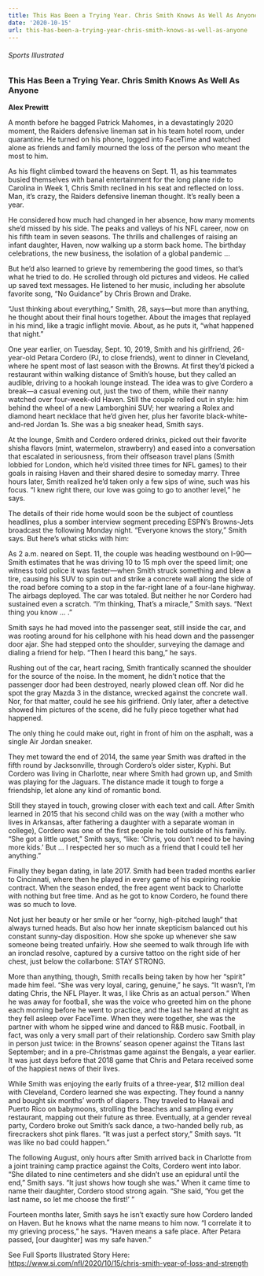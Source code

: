 ```yaml
---
title: This Has Been a Trying Year. Chris Smith Knows As Well As Anyone
date: '2020-10-15'
url: this-has-been-a-trying-year-chris-smith-knows-as-well-as-anyone
---
```

###### Sports Illustrated #####
### This Has Been a Trying Year. Chris Smith Knows As Well As Anyone ###

**Alex Prewitt**

A month before he bagged Patrick Mahomes, in a devastatingly 2020 moment, the Raiders defensive lineman sat in his team hotel room, under quarantine. He turned on his phone, logged into FaceTime and watched alone as friends and family mourned the loss of the person who meant the most to him.

As his flight climbed toward the heavens on Sept. 11, as his teammates busied themselves with banal entertainment for the long plane ride to Carolina in Week 1, Chris Smith reclined in his seat and reflected on loss. Man, it’s crazy, the Raiders defensive lineman thought. It’s really been a year.

He considered how much had changed in her absence, how many moments she’d missed by his side. The peaks and valleys of his NFL career, now on his fifth team in seven seasons. The thrills and challenges of raising an infant daughter, Haven, now walking up a storm back home. The birthday celebrations, the new business, the isolation of a global pandemic … 

But he’d also learned to grieve by remembering the good times, so that’s what he tried to do. He scrolled through old pictures and videos. He called up saved text messages. He listened to her music, including her absolute favorite song, “No Guidance” by Chris Brown and Drake.

“Just thinking about everything,” Smith, 28, says—but more than anything, he thought about their final hours together. About the images that replayed in his mind, like a tragic inflight movie. About, as he puts it, “what happened that night.”

One year earlier, on Tuesday, Sept. 10, 2019, Smith and his girlfriend, 26-year-old Petara Cordero (PJ, to close friends), went to dinner in Cleveland, where he spent most of last season with the Browns. At first they’d picked a restaurant within walking distance of Smith’s house, but they called an audible, driving to a hookah lounge instead.
The idea was to give Cordero a break—a casual evening out, just the two of them, while their nanny watched over four-week-old Haven. Still the couple rolled out in style: him behind the wheel of a new Lamborghini SUV; her wearing a Rolex and diamond heart necklace that he’d given her, plus her favorite black-white-and-red Jordan 1s. She was a big sneaker head, Smith says.

At the lounge, Smith and Cordero ordered drinks, picked out their favorite shisha flavors (mint, watermelon, strawberry) and eased into a conversation that escalated in seriousness, from their offseason travel plans (Smith lobbied for London, which he’d visited three times for NFL games) to their goals in raising Haven and their shared desire to someday marry. Three hours later, Smith realized he’d taken only a few sips of wine, such was his focus. “I knew right there, our love was going to go to another level,” he says.

The details of their ride home would soon be the subject of countless headlines, plus a somber interview segment preceding ESPN’s Browns-Jets broadcast the following Monday night. “Everyone knows the story,” Smith says. But here’s what sticks with him:

As 2 a.m. neared on Sept. 11, the couple was heading westbound on I-90—Smith estimates that he was driving 10 to 15 mph over the speed limit; one witness told police it was faster—when Smith struck something and blew a tire, causing his SUV to spin out and strike a concrete wall along the side of the road before coming to a stop in the far-right lane of a four-lane highway. The airbags deployed. The car was totaled. But neither he nor Cordero had sustained even a scratch. “I’m thinking, That’s a miracle,” Smith says. “Next thing you know … .”

Smith says he had moved into the passenger seat, still inside the car, and was rooting around for his cellphone with his head down and the passenger door ajar. She had stepped onto the shoulder, surveying the damage and dialing a friend for help. “Then I heard this bang,” he says.

Rushing out of the car, heart racing, Smith frantically scanned the shoulder for the source of the noise. In the moment, he didn’t notice that the passenger door had been destroyed, nearly plowed clean off. Nor did he spot the gray Mazda 3 in the distance, wrecked against the concrete wall. Nor, for that matter, could he see his girlfriend. Only later, after a detective showed him pictures of the scene, did he fully piece together what had happened.

The only thing he could make out, right in front of him on the asphalt, was a single Air Jordan sneaker.

They met toward the end of 2014, the same year Smith was drafted in the fifth round by Jacksonville, through Cordero’s older sister, Kyphi. But Cordero was living in Charlotte, near where Smith had grown up, and Smith was playing for the Jaguars. The distance made it tough to forge a friendship, let alone any kind of romantic bond.

Still they stayed in touch, growing closer with each text and call. After Smith learned in 2015 that his second child was on the way (with a mother who lives in Arkansas, after fathering a daughter with a separate woman in college), Cordero was one of the first people he told outside of his family. “She got a little upset,” Smith says, “like: ‘Chris, you don’t need to be having more kids.’ But … I respected her so much as a friend that I could tell her anything.”

Finally they began dating, in late 2017. Smith had been traded months earlier to Cincinnati, where then he played in every game of his expiring rookie contract. When the season ended, the free agent went back to Charlotte with nothing but free time. And as he got to know Cordero, he found there was so much to love.

Not just her beauty or her smile or her “corny, high-pitched laugh” that always turned heads. But also how her innate skepticism balanced out his constant sunny-day disposition. How she spoke up whenever she saw someone being treated unfairly. How she seemed to walk through life with an ironclad resolve, captured by a cursive tattoo on the right side of her chest, just below the collarbone: STAY STRONG.

More than anything, though, Smith recalls being taken by how her “spirit” made him feel. “She was very loyal, caring, genuine,” he says. “It wasn’t, I’m dating Chris, the NFL Player. It was, I like Chris as an actual person.” When he was away for football, she was the voice who greeted him on the phone each morning before he went to practice, and the last he heard at night as they fell asleep over FaceTime. When they were together, she was the partner with whom he sipped wine and danced to R&B music. Football, in fact, was only a very small part of their relationship. Cordero saw Smith play in person just twice: in the Browns’ season opener against the Titans last September; and in a pre-Christmas game against the Bengals, a year earlier. It was just days before that 2018 game that Chris and Petara received some of the happiest news of their lives.

While Smith was enjoying the early fruits of a three-year, $12 million deal with Cleveland, Cordero learned she was expecting. They found a nanny and bought six months’ worth of diapers. They traveled to Hawaii and Puerto Rico on babymoons, strolling the beaches and sampling every restaurant, mapping out their future as three. Eventually, at a gender reveal party, Cordero broke out Smith’s sack dance, a two-handed belly rub, as firecrackers shot pink flares. “It was just a perfect story,” Smith says. “It was like no bad could happen.”

The following August, only hours after Smith arrived back in Charlotte from a joint training camp practice against the Colts, Cordero went into labor. “She dilated to nine centimeters and she didn’t use an epidural until the end,” Smith says. “It just shows how tough she was.” When it came time to name their daughter, Cordero stood strong again. “She said, ‘You get the last name, so let me choose the first!’ ”

Fourteen months later, Smith says he isn’t exactly sure how Cordero landed on Haven. But he knows what the name means to him now. “I correlate it to my grieving process,” he says. “Haven means a safe place. After Petara passed, [our daughter] was my safe haven.”

See Full Sports Illustrated Story Here: https://www.si.com/nfl/2020/10/15/chris-smith-year-of-loss-and-strength
